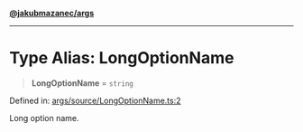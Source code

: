 [**@jakubmazanec/args**](../README.md)

---

# Type Alias: LongOptionName

> **LongOptionName** = `string`

Defined in:
[args/source/LongOptionName.ts:2](https://github.com/jakubmazanec/tools/blob/026d472564678641afd0039e9c07d936f221ca46/packages/args/source/LongOptionName.ts#L2)

Long option name.
